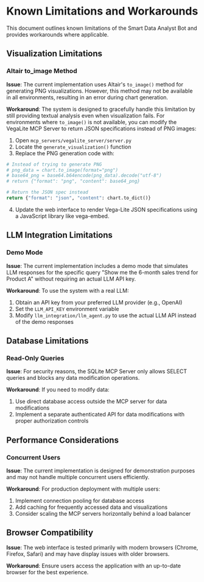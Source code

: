 # Known Limitations and Workarounds

This document outlines known limitations of the Smart Data Analyst Bot and provides workarounds where applicable.

## Visualization Limitations

### Altair to_image Method

**Issue**: The current implementation uses Altair's `to_image()` method for generating PNG visualizations. However, this method may not be available in all environments, resulting in an error during chart generation.

**Workaround**: The system is designed to gracefully handle this limitation by still providing textual analysis even when visualization fails. For environments where `to_image()` is not available, you can modify the VegaLite MCP Server to return JSON specifications instead of PNG images:

1. Open `mcp_servers/vegalite_server/server.py`
2. Locate the `generate_visualization()` function
3. Replace the PNG generation code with:

```python
# Instead of trying to generate PNG
# png_data = chart.to_image(format="png")
# base64_png = base64.b64encode(png_data).decode("utf-8")
# return {"format": "png", "content": base64_png}

# Return the JSON spec instead
return {"format": "json", "content": chart.to_dict()}
```

4. Update the web interface to render Vega-Lite JSON specifications using a JavaScript library like vega-embed.

## LLM Integration Limitations

### Demo Mode

**Issue**: The current implementation includes a demo mode that simulates LLM responses for the specific query "Show me the 6-month sales trend for Product A" without requiring an actual LLM API key.

**Workaround**: To use the system with a real LLM:

1. Obtain an API key from your preferred LLM provider (e.g., OpenAI)
2. Set the `LLM_API_KEY` environment variable
3. Modify `llm_integration/llm_agent.py` to use the actual LLM API instead of the demo responses

## Database Limitations

### Read-Only Queries

**Issue**: For security reasons, the SQLite MCP Server only allows SELECT queries and blocks any data modification operations.

**Workaround**: If you need to modify data:

1. Use direct database access outside the MCP server for data modifications
2. Implement a separate authenticated API for data modifications with proper authorization controls

## Performance Considerations

### Concurrent Users

**Issue**: The current implementation is designed for demonstration purposes and may not handle multiple concurrent users efficiently.

**Workaround**: For production deployment with multiple users:

1. Implement connection pooling for database access
2. Add caching for frequently accessed data and visualizations
3. Consider scaling the MCP servers horizontally behind a load balancer

## Browser Compatibility

**Issue**: The web interface is tested primarily with modern browsers (Chrome, Firefox, Safari) and may have display issues with older browsers.

**Workaround**: Ensure users access the application with an up-to-date browser for the best experience.
